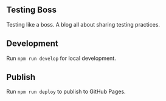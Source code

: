 ## Testing Boss

Testing like a boss. A blog all about sharing testing practices.

## Development
Run `npm run develop` for local development.

## Publish
Run `npm run deploy` to publish to GitHub Pages.
